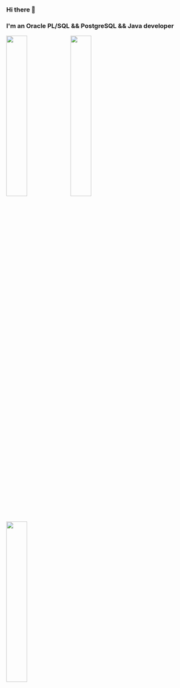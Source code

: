 ### Hi there 👋

### I'm an Oracle PL/SQL && PostgreSQL && Java developer

<div id="header" align="left">  
  <img src="https://media.giphy.com/media/xTiTnxpQ3ghPiB2Hp6/giphy.gif" width="33%"/>
  <img src="https://media.giphy.com/media/bAQH7WXKqtIBrPs7sR/giphy.gif" width="33%"/>
  <img src="https://media.giphy.com/media/Su6BwkW2GelyTtRhNq/giphy.gif" width="33%"/>
</div>
